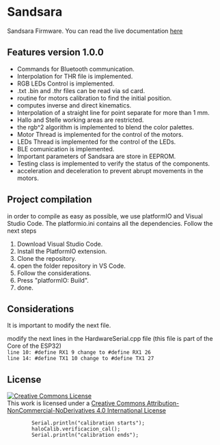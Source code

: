 # Sandsara
Sandsara Firmware. You can read the live documentation [here](https://codedocs.xyz/Sandsara/firmwareSandsara/index.html)  

## Features version 1.0.0
- Commands for Bluetooth communication. 
- Interpolation for THR file is implemented.
- RGB LEDs Control is implemented.
- .txt .bin and .thr files can be read via sd card.
- routine for motors calibration to find the initial position. 
- computes inverse and direct kinematics.
- Interpolation of a straight line for point separate for more than 1 mm.
- Hallo and Stelle working areas are restricted.
- the rgb^2 algorithm is implemented to blend the color palettes.
- Motor Thread is implemented for the control of the motors.
- LEDs Thread is implemented for the control of the LEDs.
- BLE comunication is implemented.
- Important parameters of Sandsara are store in EEPROM.
- Testing class is implemented to verify the status of the components.
- acceleration and deceleration to prevent abrupt movements in the motors.

## Project compilation
in order to compile as easy as possible, we use platformIO and Visual Studio Code. The platformio.ini contains all the dependencies. Follow the next steps
1. Download Visual Studio Code.
2. Install the PlatformIO extension.
3. Clone the repository.
4. open the folder repository in VS Code.
5. Follow the considerations.
6. Press "platformIO: Build".
7. done.

## Considerations
It is important to modify the next file.

modify the next lines in the HardwareSerial.cpp file (this file is part of the Core of the ESP32)  
`line 10: #define RX1 9 change to #define RX1 26`  
`line 14: #define TX1 10 change to #define TX1 27`

## License

<a rel="license" href="http://creativecommons.org/licenses/by-nc-nd/4.0/"><img alt="Creative Commons License" style="border-width:0" src="https://i.creativecommons.org/l/by-nc-nd/4.0/88x31.png" /></a><br />This work is licensed under a <a rel="license" href="http://creativecommons.org/licenses/by-nc-nd/4.0/">Creative Commons Attribution-NonCommercial-NoDerivatives 4.0 International License</a>



            Serial.println("calibration starts");
            haloCalib.verificacion_cal();
            Serial.println("calibration ends");